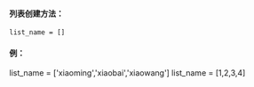 

#### 列表创建方法：
`list_name = [] `

        
  #### 例：

list_name = ['xiaoming','xiaobai','xiaowang']
list_name = [1,2,3,4]

